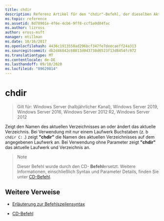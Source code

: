 ```yaml
---
title: chdir
description: Referenz Artikel für den "chdir"-Befehl, der dieselben Aktionen ausführt wie der CD-Befehl.
ms.topic: reference
ms.assetid: 8d78901e-4f6e-4cb6-9ff8-ccf5a9d04fac
ms.author: lizross
author: eross-msft
manager: mtillman
ms.date: 10/16/2017
ms.openlocfilehash: 4436c1913558ad296bcf347fe7deecaeff24a313
ms.sourcegitcommit: db2d46842c68813d043738d6523f13d8454fc972
ms.translationtype: MT
ms.contentlocale: de-DE
ms.lasthandoff: 09/10/2020
ms.locfileid: "89629814"
---
```

# <a name="chdir"></a>chdir

> Gilt für: Windows Server (halbjährlicher Kanal), Windows Server 2019, Windows Server 2016, Windows Server 2012 R2, Windows Server 2012

Zeigt den Namen des aktuellen Verzeichnisses an oder ändert das aktuelle Verzeichnis. Bei Verwendung mit nur einem Laufwerk Buchstaben (z. b `chdir C:` .) zeigt **"chdir"** die Namen des aktuellen Verzeichnisses auf dem angegebenen Laufwerk an. Bei Verwendung ohne Parameter zeigt **"chdir"** das aktuelle Laufwerk und Verzeichnis an.

> > [!NOTE]
> Dieser Befehl wurde durch den CD- **Befehl**ersetzt. Weitere Informationen, einschließlich Syntax und Parameter Details, finden Sie unter [CD-Befehl](cd.md).

## <a name="additional-references"></a>Weitere Verweise

- [Erläuterung zur Befehlszeilensyntax](command-line-syntax-key.md)

- [CD-Befehl](cd.md)
